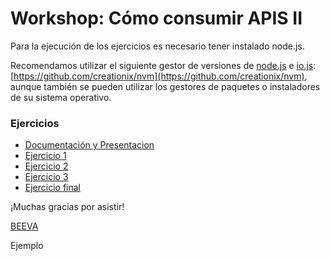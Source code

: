 # Workshop: Cómo consumir APIS II #

Para la ejecución de los ejercicios es necesario tener instalado node.js.

Recomendamos utilizar el siguiente gestor de versiones de [node.js](https://nodejs.org/) e [io.js](https://iojs.org/):  [https://github.com/creationix/nvm](https://github.com/creationix/nvm),  aunque también se pueden utilizar los gestores de paquetes o instaladores de su sistema operativo.

### Ejercicios
* [Documentación y Presentacion](https://github.com/beeva/beeva-taller-api)
* [Ejercicio 1](https://github.com/beeva/beeva-taller-api/tree/ejemplo-1)
* [Ejercicio 2](https://github.com/beeva/beeva-taller-api/tree/ejemplo-2)
* [Ejercicio 3](https://github.com/beeva/beeva-taller-api/tree/ejemplo-3)
* [Ejercicio final](https://github.com/beeva/beeva-taller-api/tree/ejemplo-final)

¡Muchas gracias por asistir!

[BEEVA](www.beeva.com)

Ejemplo
